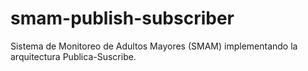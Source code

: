 # smam-publish-subscriber
Sistema de Monitoreo de Adultos Mayores (SMAM) implementando la arquitectura Publica-Suscribe.
